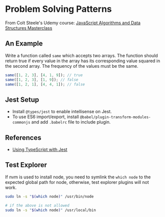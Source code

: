 # Problem Solving Patterns

From Colt Steele's Udemy course: [JavaScript Algorithms and Data Structures Masterclass](https://www.udemy.com/course/js-algorithms-and-data-structures-masterclass/)

## An Example

Write a function called `same` which accepts two arrays. The function should return true if every value in the array has its corresponding value squared in the second array. The frequency of the values must be the same.

```js
same([1, 2, 3], [4, 1, 9]); // true
same([1, 2, 3], [1, 9]); // false
same([1, 2, 1], [4, 4, 1]); // false
```

## Jest Setup

- Install `@types/jest` to enable intellisense on Jest.
- To use ES6 import/export, install `@babel/plugin-transform-modules-commonjs` and add `.babelrc` file to include plugin.

## References

- [Using TypeScript with Jest](https://jestjs.io/docs/getting-started#using-typescript)

## Test Explorer

If nvm is used to install node, you need to symlink the `which node` to the expected global path for node, otherwise, test explorer plugins will not work.

```bash
sudo ln -s "$(which node)" /usr/bin/node

# if the above is not allowed
sudo ln -s "$(which node)" /usr/local/bin
```
